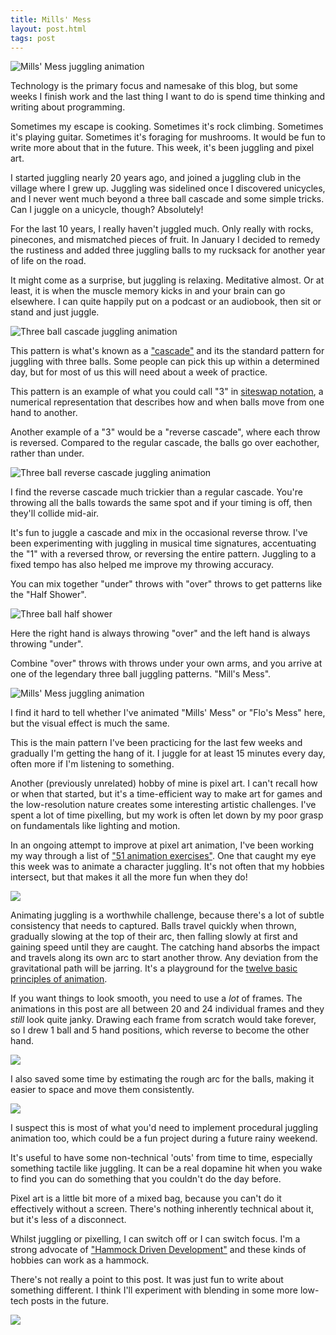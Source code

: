 ```yaml
---
title: Mills' Mess
layout: post.html
tags: post
---
```


![Mills' Mess juggling animation](/images/mills-mess.gif)

Technology is the primary focus and namesake of this blog, but some weeks I finish work and the last thing I want to do is spend time thinking and writing about programming.

Sometimes my escape is cooking. Sometimes it's rock climbing. Sometimes it's playing guitar. Sometimes it's foraging for mushrooms. It would be fun to write more about that in the future. This week, it's been juggling and pixel art.

I started juggling nearly 20 years ago, and joined a juggling club in the village where I grew up. Juggling was sidelined once I discovered unicycles, and I never went much beyond a three ball cascade and some simple tricks. Can I juggle on a unicycle, though? Absolutely!

For the last 10 years, I really haven't juggled much. Only really with rocks, pinecones, and mismatched pieces of fruit. In January I decided to remedy the rustiness and added three juggling balls to my rucksack for another year of life on the road.

It might come as a surprise, but juggling is relaxing. Meditative almost. Or at least, it is when the muscle memory kicks in and your brain can go elsewhere. I can quite happily put on a podcast or an audiobook, then sit or stand and just juggle.

![Three ball cascade juggling animation](/images/3-ball-cascade.gif)

This pattern is what's known as a ["cascade"](<https://en.wikipedia.org/wiki/Cascade_(juggling)>) and its the standard pattern for juggling with three balls. Some people can pick this up within a determined day, but for most of us this will need about a week of practice.

This pattern is an example of what you could call "3" in [siteswap notation](https://juggle.fandom.com/wiki/Siteswap), a numerical representation that describes how and when balls move from one hand to another.

Another example of a "3" would be a "reverse cascade", where each throw is reversed. Compared to the regular cascade, the balls go over eachother, rather than under.

![Three ball reverse cascade juggling animation](/images/3-ball-reverse-cascade.gif)

I find the reverse cascade much trickier than a regular cascade. You're throwing all the balls towards the same spot and if your timing is off, then they'll collide mid-air.

It's fun to juggle a cascade and mix in the occasional reverse throw. I've been experimenting with juggling in musical time signatures, accentuating the "1" with a reversed throw, or reversing the entire pattern. Juggling to a fixed tempo has also helped me improve my throwing accuracy.

You can mix together "under" throws with "over" throws to get patterns like the "Half Shower".

![Three ball half shower](/images/3-ball-half-shower.gif)

Here the right hand is always throwing "over" and the left hand is always throwing "under".

Combine "over" throws with throws under your own arms, and you arrive at one of the legendary three ball juggling patterns. "Mill's Mess".

![Mills' Mess juggling animation](/images/mills-mess-skeleton.gif)

I find it hard to tell whether I've animated "Mills' Mess" or "Flo's Mess" here, but the visual effect is much the same.

This is the main pattern I've been practicing for the last few weeks and gradually I'm getting the hang of it. I juggle for at least 15 minutes every day, often more if I'm listening to something.

Another (previously unrelated) hobby of mine is pixel art. I can't recall how or when that started, but it's a time-efficient way to make art for games and the low-resolution nature creates some interesting artistic challenges. I've spent a lot of time pixelling, but my work is often let down by my poor grasp on fundamentals like lighting and motion.

In an ongoing attempt to improve at pixel art animation, I've been working my way through a list of ["51 animation exercises"](https://www.animatorisland.com/51-great-animation-exercises-to-master/). One that caught my eye this week was to animate a character juggling. It's not often that my hobbies intersect, but that makes it all the more fun when they do!

![](/images/33-character-juggling.gif)

Animating juggling is a worthwhile challenge, because there's a lot of subtle consistency that needs to captured. Balls travel quickly when thrown, gradually slowing at the top of their arc, then falling slowly at first and gaining speed until they are caught. The catching hand absorbs the impact and travels along its own arc to start another throw. Any deviation from the gravitational path will be jarring. It's a playground for the [twelve basic principles of animation](https://en.wikipedia.org/wiki/Twelve_basic_principles_of_animation).

If you want things to look smooth, you need to use a _lot_ of frames. The animations in this post are all between 20 and 24 individual frames and they _still_ look quite janky. Drawing each frame from scratch would take forever, so I drew 1 ball and 5 hand positions, which reverse to become the other hand.

![](/images/juggling-sprites.png)

I also saved some time by estimating the rough arc for the balls, making it easier to space and move them consistently.

![](/images/half-shower-path.gif)

I suspect this is most of what you'd need to implement procedural juggling animation too, which could be a fun project during a future rainy weekend.

It's useful to have some non-technical 'outs' from time to time, especially something tactile like juggling. It can be a real dopamine hit when you wake to find you can do something that you couldn't do the day before.

Pixel art is a little bit more of a mixed bag, because you can't do it effectively without a screen. There's nothing inherently technical about it, but it's less of a disconnect.

Whilst juggling or pixelling, I can switch off or I can switch focus. I'm a strong advocate of ["Hammock Driven Development"](https://www.youtube.com/watch?v=f84n5oFoZBc) and these kinds of hobbies can work as a hammock.

There's not really a point to this post. It was just fun to write about something different. I think I'll experiment with blending in some more low-tech posts in the future.

![](/images/single-throw.gif)
